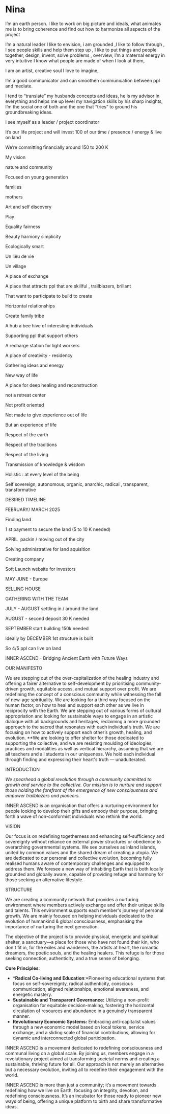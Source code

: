 # Nina

I’m an earth person. I like to work on big picture and ideals, what animates me is to bring coherence and find out  how to harmonize all aspects of the project

I’m a natural leader I like to envision, i am grounded ,I like to follow through , I see people skills and help them step up , I like to put things and people together, design, invent, solve problems , overview, I’m a maternal energy in very intuitive I know what people are made of when I look at them,

I am an artist, creative soul I love to imagine,

I’m a good communicator and can smoothen communication between ppl and mediate.

I tend to “translate” my husbands concepts and ideas, he is my advisor in everything and helps me up level my navigation skills by his sharp insights, I’m the social one of both and the one that “tries” to ground his groundbreaking ideas.

I see myself as a leader / project coordinator

It’s our life project and will invest 100 of our time / presence / energy & live on land

We’re committing financially around 150 to 200 K

My vision

nature and community

Focused on young generation

families

mothers

Art and self discovery

Play

Equality fairness

Beauty harmony simplicity

Ecologically smart

Un lieu de vie

Un village

A place of exchange

A place that attracts ppl that are skillful , trailblazers, brillant

That want to participate to build to create

Horizontal relationships

Create family tribe

A hub a bee hive of interesting individuals

Supporting ppl that support others

A recharge station for light workers

A place of creativity - residency

Gathering ideas and energy

New way of life

A place for deep healing and reconstruction

not a retreat center

Not profit oriented

Not made to give experience out of life

But an experience of life

Respect of the earth

Respect of the traditions

Respect of the living

Transmission of knowledge & wisdom

Holistic : at every level of the being

Self sovereign, autonomous, organic, anarchic, radical , transparent, transformative

DESIRED TIMELINE 

FEBRUARY/ MARCH 2025

Finding land

1 st payment to secure the land (5 to 10 K needed)

APRIL  packin / moving out of the city

Solving administrative for land aquisition

Creating company

Soft Launch website for investors

MAY JUNE - Europe

SELLING HOUSE

GATHERING WITH THE TEAM

JULY - AUGUST settling in / around the land

AUGUST - second deposit 30 K needed

SEPTEMBER start building 150k needed

Ideally by DECEMBER 1st structure is built

So 4/5 ppl can live on land

INNER ASCEND - Bridging Ancient Earth with Future Ways

OUR MANIFESTO

We are stepping out of the over-capitalization of the healing industry and offering a fairer alternative to self-development by prioritising community-driven growth, equitable access, and mutual support over profit. We are redefining the concept of a conscious community while witnessing the fall of new-age spirituality. We are looking for a third way focused on the human factor, on how to heal and support each other as we live in reciprocity with the Earth. We are stepping out of various forms of cultural appropriation and looking for sustainable ways to engage in an artistic dialogue with all backgrounds and heritages, reclaiming a more grounded approach to the sacred that resonates with each individual’s truth. We are focusing on how to actively support each other’s growth, healing, and evolution. **We are looking to offer shelter for those dedicated to supporting the collective, and we are resisting moulding of ideologies, practices and modalities as well as vertical hierarchy, assuming that we are all teachers and all students in our uniqueness. We hold each individual through finding and expressing their heart's truth — unadulterated.

INTRODUCTION

*We spearhead a global revolution through a community committed to growth and service to the collective. Our mission is to nurture and support those holding the forefront of the emergence of new consciousness and empower trailblazers and pioneers.*

INNER ASCEND is an organisation tha*t* offers a nurturing environment for people looking to develop their gifts and embody their purpose, bringing forth a wave of non-conformist individuals who rethink the world.

VISION

Our focus is on redefining togetherness and enhancing self-sufficiency and sovereignty without reliance on external power structures or obedience to overarching governmental systems. We see ourselves as inland islands, united by common values and the shared dream of creating a utopia. We are dedicated to our personal and collective evolution, becoming fully realised humans aware of contemporary challenges and equipped to address them. We foresee a new way of inhabiting Earth that is both locally grounded and globally aware, capable of providing refuge and harmony for those seeking an alternative lifestyle.

STRUCTURE

We are creating a community network that provides a nurturing environment where members actively exchange and offer their unique skills and talents. This environment supports each member's journey of personal growth. We are mainly focused on helping individuals dedicated to the evolution of humankind & global consciousness, emphasising the importance of nurturing the next generation.

The objective of the project is to provide physical, energetic and spiritual shelter, a sanctuary—a place for those who have not found their kin, who don't fit in, for the exiles and wanderers, the artists at heart, the romantic dreamers, the poetic souls, and the healing healers. This refuge is for those seeking connection, authenticity, and a true sense of belonging.

**Core Principles**:

- ***Radical Co-living and Education**:*Pioneering educational systems that focus on self-sovereignty, radical authenticity, conscious communication, aligned relationships, emotional awareness, and energetic mastery.
- **Sustainable and Transparent Governance:** Utilizing a non-profit organisation for equitable decision-making, fostering the horizontal circulation of resources and abundance in a genuinely transparent manner.
- **Revolutionary Economic Systems:** Embracing anti-capitalist values through a new economic model based on local tokens, service exchange, and a sliding scale of financial contributions, allowing for dynamic and interconnected global participation.

INNER ASCEND is a movement dedicated to redefining consciousness and communal living on a global scale. By joining us, members engage in a revolutionary project aimed at transforming societal norms and creating a sustainable, thriving future for all. Our approach is not merely an alternative but a necessary evolution, inviting all to redefine their engagement with the world.

INNER ASCEND is more than just a community; it’s a movement towards redefining how we live on Earth, focusing on integrity, devotion, and redefining consciousness. It’s an incubator for those ready to pioneer new ways of being, offering a unique platform to birth and share transformative ideas.